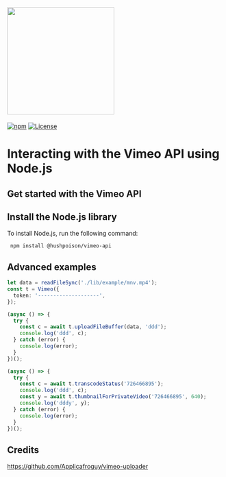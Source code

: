 # <img src="https://user-images.githubusercontent.com/33762/33720344-abc20bb8-db31-11e7-8362-59a4985aeff0.png" width="250" />

[![npm](https://img.shields.io/npm/v/vimeo.svg?style=flat-square)](https://www.npmjs.com/package/vimeo)
[![License](https://img.shields.io/github/license/vimeo/vimeo.js.svg)](https://www.npmjs.com/package/vimeo)

# Interacting with the Vimeo API using Node.js

## Get started with the Vimeo API

## Install the Node.js library

To install Node.js, run the following command:

     npm install @hushpoison/vimeo-api

## Advanced examples

```ts
let data = readFileSync('./lib/example/mnv.mp4');
const t = Vimeo({
  token: '--------------------',
});

(async () => {
  try {
    const c = await t.uploadFileBuffer(data, 'ddd');
    console.log('ddd', c);
  } catch (error) {
    console.log(error);
  }
})();

(async () => {
  try {
    const c = await t.transcodeStatus('726466895');
    console.log('ddd', c);
    const y = await t.thumbnailForPrivateVideo('726466895', 640);
    console.log('dddy', y);
  } catch (error) {
    console.log(error);
  }
})();
```

## Credits
  https://github.com/Applicafroguy/vimeo-uploader
